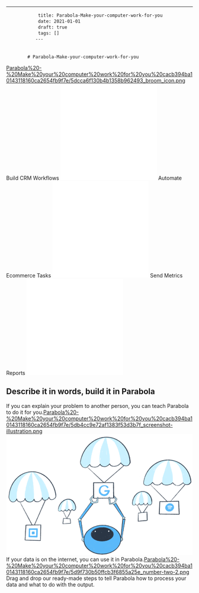 ---
                title: Parabola-Make-your-computer-work-for-you
                date: 2021-01-01    
                draft: true
                tags: []
               ---


            # Parabola-Make-your-computer-work-for-you

[Parabola%20-%20Make%20your%20computer%20work%20for%20you%20cacb394ba10143118160ca2654fb9f7e/5dcca6f130b4b1358b962493_broom_icon.png](Parabola%20-%20Make%20your%20computer%20work%20for%20you%20cacb394ba10143118160ca2654fb9f7e/5dcca6f130b4b1358b962493_broom_icon.png)
Build CRM Workflows
![Parabola%20-%20Make%20your%20computer%20work%20for%20you%20cacb394ba10143118160ca2654fb9f7e/5dcca6f11b8bff044837edc3_folder_icon.png](Parabola%20-%20Make%20your%20computer%20work%20for%20you%20cacb394ba10143118160ca2654fb9f7e/5dcca6f11b8bff044837edc3_folder_icon.png)
Automate Ecommerce Tasks
![Parabola%20-%20Make%20your%20computer%20work%20for%20you%20cacb394ba10143118160ca2654fb9f7e/5dcca6f1137dcb07e023f99e_shirt_icon.png](Parabola%20-%20Make%20your%20computer%20work%20for%20you%20cacb394ba10143118160ca2654fb9f7e/5dcca6f1137dcb07e023f99e_shirt_icon.png)
Send Metrics Reports
![Parabola%20-%20Make%20your%20computer%20work%20for%20you%20cacb394ba10143118160ca2654fb9f7e/5dcca6f15095d0924de2e994_mailbox_icon.png](Parabola%20-%20Make%20your%20computer%20work%20for%20you%20cacb394ba10143118160ca2654fb9f7e/5dcca6f15095d0924de2e994_mailbox_icon.png)
## Describe it in words, build it in Parabola
If you can explain your problem to another person, you can teach Parabola to do it for you.[Parabola%20-%20Make%20your%20computer%20work%20for%20you%20cacb394ba10143118160ca2654fb9f7e/5db4cc9e72af1383f53d3b7f_screenshot-illustration.png](Parabola%20-%20Make%20your%20computer%20work%20for%20you%20cacb394ba10143118160ca2654fb9f7e/5db4cc9e72af1383f53d3b7f_screenshot-illustration.png)
![Parabola%20-%20Make%20your%20computer%20work%20for%20you%20cacb394ba10143118160ca2654fb9f7e/5daa253e5197cf6c3cbde488_blue-robot-recieves-parachutes-compressor.png](Parabola%20-%20Make%20your%20computer%20work%20for%20you%20cacb394ba10143118160ca2654fb9f7e/5daa253e5197cf6c3cbde488_blue-robot-recieves-parachutes-compressor.png)
If your data is on the internet, you can use it in Parabola.[Parabola%20-%20Make%20your%20computer%20work%20for%20you%20cacb394ba10143118160ca2654fb9f7e/5d9f730b50ffcb3f6855a25e_number-two-2.png](Parabola%20-%20Make%20your%20computer%20work%20for%20you%20cacb394ba10143118160ca2654fb9f7e/5d9f730b50ffcb3f6855a25e_number-two-2.png)
Drag and drop our ready-made steps to tell Parabola how to process your data and what to do with the output.